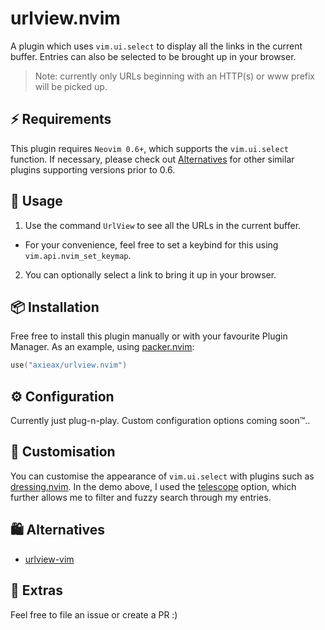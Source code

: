 # urlview.nvim

A plugin which uses `vim.ui.select` to display all the links in the current buffer. Entries can also be selected to be brought up in your browser.

> Note: currently only URLs beginning with an HTTP(s) or www prefix will be picked up.

## ⚡ Requirements

This plugin requires `Neovim 0.6+`, which supports the `vim.ui.select` function. If necessary, please check out [Alternatives](#Alternatives) for other similar plugins supporting versions prior to 0.6.

## 🚀 Usage

1. Use the command `UrlView` to see all the URLs in the current buffer.

- For your convenience, feel free to set a keybind for this using `vim.api.nvim_set_keymap`.

2. You can optionally select a link to bring it up in your browser.

## 📦 Installation

Free free to install this plugin manually or with your favourite Plugin Manager. As an example, using [packer.nvim](https://github.com/wbthomason/packer.nvim):

```lua
use("axieax/urlview.nvim")
```

## ⚙️ Configuration

Currently just plug-n-play. Custom configuration options coming soon™..

## 🎨 Customisation

You can customise the appearance of `vim.ui.select` with plugins such as [dressing.nvim](https://github.com/stevearc/dressing.nvim). In the demo above, I used the [telescope](https://github.com/nvim-telescope/telescope.nvim) option, which further allows me to filter and fuzzy search through my entries.

## 🛍️ Alternatives

- [urlview-vim](https://github.com/strboul/urlview.vim)

## 🚧 Extras

Feel free to file an issue or create a PR :)
